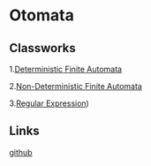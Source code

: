 # Otomata

## Classworks

1.[Deterministic Finite Automata](https://ahmetihsansavas.github.io/otomata/cw1.html)

2.[Non-Deterministic Finite Automata](https://ahmetihsansavas.github.io/otomata/cw2.html)

3.[Regular Expression](https://ahmetihsansavas.github.io/otomata/cw3.html))


## Links
[github](https://github.com/ahmetihsansavas/otomata)
